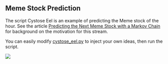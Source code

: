 
## Meme Stock Prediction

The script Cystose Eel is an example of predicting the Meme stock of the hour. See the article [Predicting the Next Meme Stock with a Markov Chain](https://medium.com/adventures-in-data-science/predicting-the-next-meme-stock-with-a-markov-chain-b31a57521d62) for background
on the motivation for this stream. 

You can easily modify [cystose_eel.py](https://github.com/microprediction/microprediction/blob/master/crawler_alternatives_meme_stock/cystose_eel.py) to inject your own ideas, then run the script. 

![](https://i.imgur.com/Zs2yHGO.jpg)